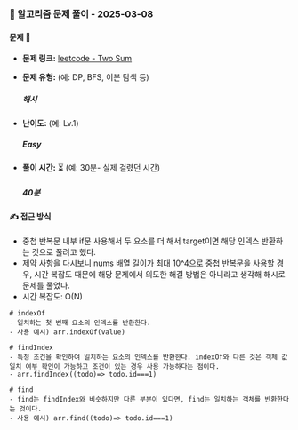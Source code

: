 ### 📝 알고리즘 문제 풀이 - 2025-03-08

#### 문제 📖

- **문제 링크:** [leetcode - Two Sum](https://leetcode.com/problems/two-sum/)

- **문제 유형:** (예: DP, BFS, 이분 탐색 등)

  ##### 해시

- **난이도:** (예: Lv.1)

  ##### Easy

- **풀이 시간:** ⏳ (예: 30분- 실제 걸렸던 시간)
  ##### 40분

#### ✍ 접근 방식


- 중첩 반복문 내부 if문 사용해서 두 요소를 더 해서 target이면 해당 인덱스 반환하는 것으로 풀려고 했다.
- 제약 사항을 다시보니 nums 배열 길이가 최대 10^4으로 중첩 반복문을 사용할 경우, 시간 복잡도 때문에 해당 문제에서 의도한 해결 방법은 아니라고 생각해 해시로 문제를 풀었다.
- 시간 복잡도: O(N)
```
# indexOf
- 일치하는 첫 번째 요소의 인덱스를 반환한다.
- 사용 예시) arr.indexOf(value)

# findIndex
- 특정 조건을 확인하여 일치하는 요소의 인덱스를 반환한다. indexOf와 다른 것은 객체 값 일치 여부 확인이 가능하고 조건이 있는 경우 사용 가능하다는 점이다.
- arr.findIndex((todo)=> todo.id===1)

# find
- find는 findIndex와 비슷하지만 다른 부분이 있다면, find는 일치하는 객체를 반환한다는 것이다.
- 사용 예시) arr.find((todo)=> todo.id===1)
```